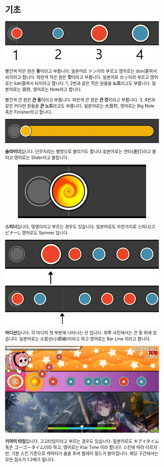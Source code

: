 # 기초

<p align="center"> <img src="./circle.jpg"> </p>

빨간색 작은 원은 **동**이라고 부릅니다. 일본어로 ドン이라 부르고 영어로는 don(줄여서 d)이라고 합니다. 파란색 작은 원은 **캇**이라고 부릅니다. 일본어로 カッ이라 부르고 영어로는 kat(줄여서 k)이라고 합니다. 1, 2번과 같은 작은 원들을 **노트**라고도 부릅니다. 일본어로는 音符, 영어로는 Note라고 합니다.

빨간색 큰 원은 **큰 동**이라고 부릅니다. 파란색 큰 원은 **큰 캇**이라고 부릅니다. 3, 4번과 같은 커다란 원들을 **큰 노트**라고도 부릅니다. 일본어로는 大音符, 영어로는 Big Note 혹은 Finisher라고 합니다.

<p align="center"> <img src="./slider.jpg"> </p>

**슬라이더**입니다. 단무지라는 별명으로 불리기도 합니다.일본어로는 연타(連打)라고 불리고 영어로는 Slider라고 불립니다.

<p align="center"> <img src="./spinner.jpg"> </p>

**스피너**입니다. 뎅뎅이라고 부르는 경우도 있습니다. 일본어로도 마찬가지로 스피너(スピナー), 영어로도 Spinner 입니다.

<p align="center"> <img src="./barline1.jpg"> <img src="./barline2.jpg"> </p>

**마디선**입니다. 각 마디의 첫 부분에 나타나는 선 입니다. 위쪽 사진에서는 큰 동 뒤에 있습니다. 일본어로는 소절선(小節線)이라고 하고 영어로는 Bar Line 이라고 합니다.

<p align="center"> <img src="./kiai.jpg"> </p>

**키아이 타임**입니다. 고고타임이라고 부르는 경우도 있습니다. 일본어로도 キアイタイム 혹은 ゴーゴータイム이라 하고, 영어로는 Kiai Time 이라 합니다. 스킨에 따라 다르지만, 기본 스킨 기준으로 캐릭터가 춤을 추며 플레이 필드가 밝아집니다. 해당 구간에서는 모든 점수가 1.2배가 됩니다.
